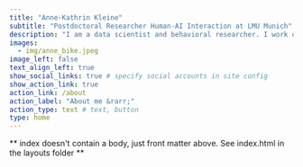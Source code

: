```yaml
---
title: "Anne-Kathrin Kleine"
subtitle: "Postdoctoral Researcher Human-AI Interaction at LMU Munich"
description: "I am a data scientist and behavioral researcher. I work on assessing the impact and usability of AI solutions in the mental healthcare sector."
images:
  - img/anne_bike.jpeg
image_left: false
text_align_left: true
show_social_links: true # specify social accounts in site config
show_action_link: true
action_link: /about
action_label: "About me &rarr;"
action_type: text # text, button
type: home
---
```


** index doesn't contain a body, just front matter above.
See index.html in the layouts folder **
